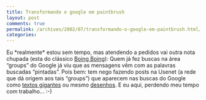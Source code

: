```yaml
---
title: Transformando o google em paintbrush
layout: post
comments: true
permalink: /archives/2002/07/transformando-o-google-em-paintbrush.html/
categories:
---
```

Eu \*realmente\* estou sem tempo, mas atendendo a pedidos vai outra nota chupada (esta do clássico <a href="http://boingboing.net" >Boing Boing</a>): Quem já fez buscas na área &#8220;groups&#8221; do Google já viu que as mensagens vêm com as palavras buscadas &#8220;pintadas&#8221;. Pois bem: tem nego fazendo posts na Usenet (a rede que dá origem aos tais &#8220;groups&#8221;) que aparecem nas buscas do Google como <a href="http://groups.google.com/groups?q=hihihi&#038;selm=3d2daef8.31075143%40news.btinternet.com" >textos gigantes</a> ou mesmo <a href="http://groups.google.com/groups?q=sun+sky+land+rock+brightflowers+darkerock+lushgrass&#038;hl=en&#038;lr=&#038;ie=UTF-8&#038;oe=UTF-8&#038;selm=3d36a63f.13523305%40news.btinternet.com&#038;rnum=1" >desenhos</a>. E eu aqui, perdendo meu tempo com trabalho&#8230; :-)